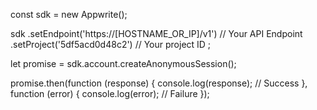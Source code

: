 const sdk = new Appwrite();

sdk
    .setEndpoint('https://[HOSTNAME_OR_IP]/v1') // Your API Endpoint
    .setProject('5df5acd0d48c2') // Your project ID
;

let promise = sdk.account.createAnonymousSession();

promise.then(function (response) {
    console.log(response); // Success
}, function (error) {
    console.log(error); // Failure
});
